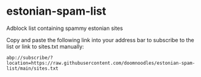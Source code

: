 # estonian-spam-list
Adblock list containing spammy estonian sites

Copy and paste the following link into your address bar to subscribe to the list or link to sites.txt manually:

```abp://subscribe/?location=https://raw.githubusercontent.com/doomnoodles/estonian-spam-list/main/sites.txt```
